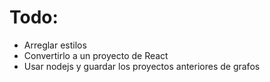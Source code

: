 # Todo:
* Arreglar estilos
* Convertirlo a un proyecto de React
* Usar nodejs y guardar los proyectos anteriores de grafos
